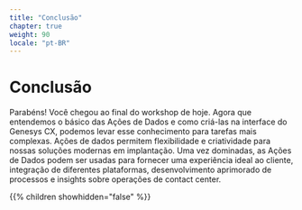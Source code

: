 ```yaml
---
title: "Conclusão"
chapter: true
weight: 90
locale: "pt-BR"
---
```



# Conclusão

Parabéns! Você chegou ao final do workshop de hoje. Agora que entendemos o básico das Ações de Dados e como criá-las na interface do Genesys CX, podemos levar esse conhecimento para tarefas mais complexas. Ações de dados permitem flexibilidade e criatividade para nossas soluções modernas em implantação. Uma vez dominadas, as Ações de Dados podem ser usadas para fornecer uma experiência ideal ao cliente, integração de diferentes plataformas, desenvolvimento aprimorado de processos e insights sobre operações de contact center.


{{% children showhidden="false" %}}